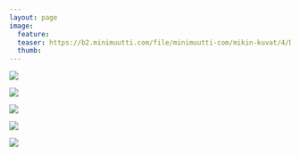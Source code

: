 ```yaml
---
layout: page
image:
  feature:
  teaser: https://b2.minimuutti.com/file/minimuutti-com/mikin-kuvat/4/DS60120-245px.jpg
  thumb:
---
```


![](https://b2.minimuutti.com/file/minimuutti-com/mikin-kuvat/4/DS60119-800px.jpg)

![](https://b2.minimuutti.com/file/minimuutti-com/mikin-kuvat/4/DS60134-800px.jpg)

![](https://b2.minimuutti.com/file/minimuutti-com/mikin-kuvat/4/DS60135-800px.jpg)

![](https://b2.minimuutti.com/file/minimuutti-com/mikin-kuvat/4/DS60121-800px.jpg)

![](https://b2.minimuutti.com/file/minimuutti-com/mikin-kuvat/4/DS60120-800px.jpg)
